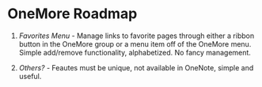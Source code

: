 ﻿# OneMore Roadmap

1. *Favorites Menu* - Manage links to favorite pages through either
a ribbon button in the OneMore group or a menu item off of the OneMore
menu. Simple add/remove functionality, alphabetized. No fancy management.

1. *Others?* - Feautes must be unique, not available in OneNote,
simple and useful. 

